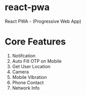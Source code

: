 # react-pwa
React PWA - (Progressive Web App)

# Core Features

<ol>
  <li>Notifcation</li>
  <li>Auto Fill OTP on Mobile</li>
  <li>Get User Location</li>
  <li>Camera</li>
  <li>Mobile Vibration</li>
  <li>Phone Contact</li>
  <li>Network Info</li>
</ol>
 
